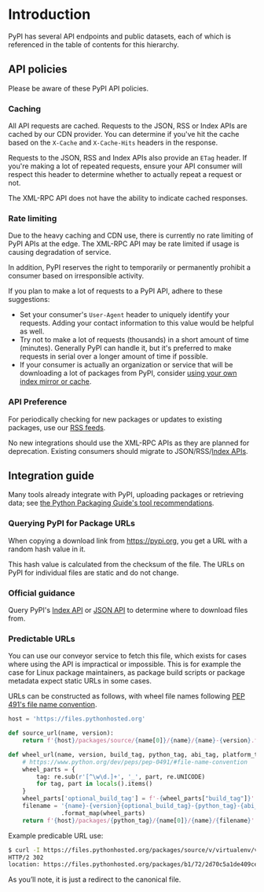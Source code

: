 # Introduction

PyPI has several API endpoints and public datasets, each of which is referenced
in the table of contents for this hierarchy.

## API policies

Please be aware of these PyPI API policies.

### Caching

All API requests are cached. Requests to the JSON, RSS or Index APIs are
cached by our CDN provider. You can determine if you've hit the cache based on
the `X-Cache` and `X-Cache-Hits` headers in the response.

Requests to the JSON, RSS and Index APIs also provide an `ETag` header. If
you're making a lot of repeated requests, ensure your API consumer will respect
this header to determine whether to actually repeat a request or not.

The XML-RPC API does not have the ability to indicate cached responses.

### Rate limiting

Due to the heavy caching and CDN use, there is currently no rate limiting of
PyPI APIs at the edge. The XML-RPC API may be rate limited if usage is causing
degradation of service.

In addition, PyPI reserves the right to temporarily or permanently prohibit a
consumer based on irresponsible activity.

If you plan to make a lot of requests to a PyPI API, adhere to these
suggestions:

* Set your consumer's `User-Agent` header to uniquely identify your requests.
  Adding your contact information to this value would be helpful as well.
* Try not to make a lot of requests (thousands) in a short amount of time
  (minutes). Generally PyPI can handle it, but it's preferred to make requests
  in serial over a longer amount of time if possible.
* If your consumer is actually an organization or service that will be
  downloading a lot of packages from PyPI, consider
  [using your own index mirror or cache].

### API Preference

For periodically checking for new packages or updates to existing packages,
use our [RSS feeds].

No new integrations should use the XML-RPC APIs as they are planned for
deprecation. Existing consumers should migrate to JSON/RSS/[Index APIs].

[Index APIs]: ./index-api.md
[using your own index mirror or cache]: https://packaging.python.org/guides/index-mirrors-and-caches/

## Integration guide

Many tools already integrate with PyPI, uploading packages or
retrieving data; see [the Python Packaging Guide's tool recommendations].

### Querying PyPI for Package URLs

When copying a download link from <https://pypi.org>, you get a URL with a
random hash value in it.

This hash value is calculated from the checksum of the file. The URLs on
PyPI for individual files are static and do not change.

### Official guidance

Query PyPI's [Index API] or [JSON API] to determine where to download files
from.

### Predictable URLs

You can use our conveyor service to fetch this file, which exists for
cases where using the API is impractical or impossible. This is for
example the case for Linux package maintainers, as package build scripts
or package metadata expect static URLs in some cases.

URLs can be constructed as follows, with wheel file names following
[PEP 491's file name convention].

```python
host = 'https://files.pythonhosted.org'

def source_url(name, version):
    return f'{host}/packages/source/{name[0]}/{name}/{name}-{version}.tar.gz'

def wheel_url(name, version, build_tag, python_tag, abi_tag, platform_tag):
    # https://www.python.org/dev/peps/pep-0491/#file-name-convention
    wheel_parts = {
        tag: re.sub(r'[^\w\d.]+', '_', part, re.UNICODE)
        for tag, part in locals().items()
    }
    wheel_parts['optional_build_tag'] = f'-{wheel_parts["build_tag"]}' if build_tag else ''
    filename = '{name}-{version}{optional_build_tag}-{python_tag}-{abi_tag}-{platform_tag}.whl'\
               .format_map(wheel_parts)
    return f'{host}/packages/{python_tag}/{name[0]}/{name}/{filename}'
```

Example predicable URL use:

```bash
$ curl -I https://files.pythonhosted.org/packages/source/v/virtualenv/virtualenv-15.2.0.tar.gz
HTTP/2 302
location: https://files.pythonhosted.org/packages/b1/72/2d70c5a1de409ceb3a27ff2ec007ecdd5cc52239e7c74990e32af57affe9/virtualenv-15.2.0.tar.gz
```

As you’ll note, it is just a redirect to the canonical file.

[the Python Packaging Guide's tool recommendations]: https://packaging.python.org/guides/tool-recommendations/

[RSS feeds]: ./feeds.md

[PEP 491's file name convention]: https://peps.python.org/pep-0491/#file-name-convention

[Index API]: ./index-api.md

[JSON API]: ./json.md
